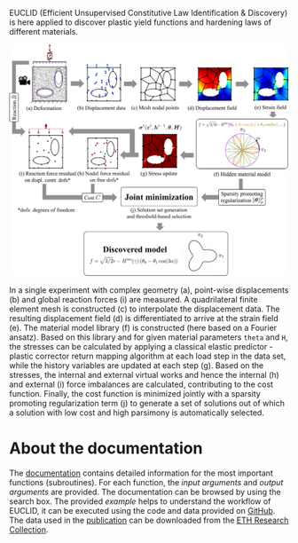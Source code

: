 EUCLID (Efficient Unsupervised Constitutive Law Identification & Discovery) is here applied to discover plastic yield functions and hardening laws of different materials.

![Schematic of EUCLID](./mkdocs/site/img/schematics-plasticity.png)

In a single experiment with complex geometry (a), point-wise displacements
(b) and global reaction forces (i) are measured. A quadrilateral finite element mesh is constructed (c) to interpolate the
displacement data. The resulting displacement field (d) is differentiated to arrive at the strain field (e). The material model
library (f) is constructed (here based on a Fourier ansatz). Based on this library and for given material parameters `theta` and `H`, the
stresses can be calculated by applying a classical elastic predictor - plastic corrector return mapping algorithm at each load step
in the data set, while the history variables are updated at each step (g). Based on the stresses, the internal and external virtual
works and hence the internal (h) and external (i) force imbalances are calculated, contributing to the cost function. Finally,
the cost function is minimized jointly with a sparsity promoting regularization term (j) to generate a set of solutions out of
which a solution with low cost and high parsimony is automatically selected.

# About the documentation
The <a href="https://EUCLID-code.github.io/plasticity/mkdocs/site" target="_blank">documentation</a> contains detailed information for the most important functions (subroutines).
For each function, the _input arguments_ and _output arguments_ are provided.
The documentation can be browsed by using the search box.
The provided _example_ helps to understand the workflow of EUCLID, it can be executed using the code and data provided on <a href="https://github.com/EUCLID-code/plasticity" target="_blank">GitHub</a>.
The data used in the [publication](https://EUCLID-code.github.io/EUCLID-plasticity/mkdocs/site/publication/) can be downloaded from the <a href="https://www.research-collection.ethz.ch/handle/20.500.11850/534002" target="_blank">ETH Research Collection</a>.
